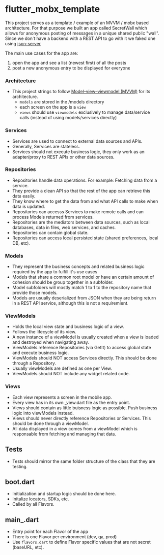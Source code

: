 # flutter_mobx_template

This project serves as a template / example of an MVVM / mobx based architecture.
For that purpose we built an app called SecretWall which allows for anonymous posting of messages in a unique shared public "wall".
Since we don't have a backend with a REST API to go with it we faked one using [json-server](https://www.npmjs.com/package/json-server)

The main use cases for the app are:
1) open the app and see a list (newest first) of all the posts
2) post a new anonymous entry to be displayed for everyone 

### Architecture

- This project strings to follow [Model–view–viewmodel (MVVM)][mvvm] for its architecture.
  - `models` are stored in the /models directory
  - each screen on the app is a `view`
  - `views` should use `viewmodels` exclusively to manage data/service calls (instead of using models/services directly)


### Services

- Services are used to connect to external data sources and APIs.
- Generally, Services are stateless.
- Services should not execute business logic, they only work as an adapter/proxy to REST APIs or other data sources.

### Repositories

- Repositories handle data operations. For example: Fetching data from a service.
- They provide a clean API so that the rest of the app can retrieve this data easily.
- They know where to get the data from and what API calls to make when data is updated.
- Repositories can accesss Services to make remote calls and can process Models returned from services.
- Repositories are the mediators between data sources, such as local databases, data in files, web services, and caches.
- Repositories can contain global state.
- Repositories can access local persisted state (shared preferences, local DB, etc).

### Models

- They represent the business concepts and related business logic required by the app to fulfill it's use cases
- Models that share a common root model or have an certain amount of cohesion should be group together in a subfolder.
- Model subfolders will mostly match 1 to 1 to the repository name that provide those models.
- Models are usually deserialized from JSON when they are being return in a REST API service, although this is not a requiremient.

### ViewModels

- Holds the local view state and business logic of a view.
- Follows the lifecycle of its view.
- A new instance of a viewModel is usually created when a view is loaded and destroyed when navigating away.
- ViewModels reference Repositories (via GetIt) to access global state and execute business logic.
- ViewModels should NOT access Services directly. This should be done through a Repository.
- Usually viewModels are defined as one per View.
- ViewModels should NOT include any widget related code.

### Views

- Each view represents a screen in the mobile app.
- Every view has in its own  <name>_view.dart file as the entry point.
- Views should contain as little buisness logic as possible. Push business logic into viewModels instead.
- Views should never directly reference Repositories or Services. This should be done through a viewModel.
- All data displayed in a view comes from a viewModel which is responsable from fetching and managing that data.

## Tests

- Tests should mirror the same folder structure of the class that they are testing.

## boot.dart

- Initialization and startup logic should be done here.
- Initalize locators, SDKs, etc.
- Called by all Flavors.

## main_<flavor>.dart

- Entry point for each Flavor of the app
- There is one Flavor per environment (dev, qa, prod)
- Use `flavors.dart` to define Flavor specific values that are not secret (baseURL, etc).

[mvvm]: https://en.wikipedia.org/wiki/Model%E2%80%93view%E2%80%93viewmodel
